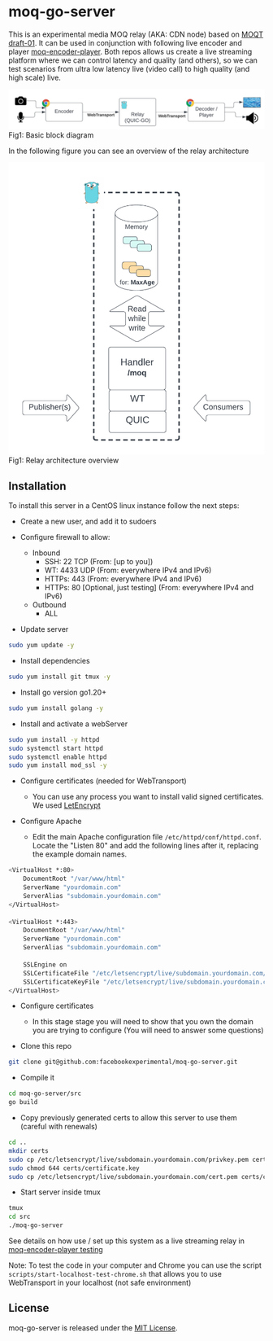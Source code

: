 # moq-go-server

This is an experimental media MOQ relay (AKA: CDN node) based on [MOQT draft-01](https://datatracker.ietf.org/doc/draft-ietf-moq-transport/). It can be used in conjunction with following live encoder and player [moq-encoder-player](https://github.com/facebookexperimental/moq-encoder-player). Both repos allows us create a live streaming platform where we can control latency and quality (and others), so we can test scenarios from ultra low latency live (video call) to high quality (and high scale) live.

![Basic block diagram](./pics/basic-block-diagram.png)
Fig1: Basic block diagram

In the following figure you can see an overview of the relay architecture

![Relay architecture overview](./pics/relay-details.png)
Fig1: Relay architecture overview

## Installation

To install this server in a CentOS linux instance follow the next steps:

- Create a new user, and add it to sudoers

- Configure firewall to allow:
  - Inbound
    - SSH: 22 TCP (From: [up to you])
    - WT: 4433 UDP (From: everywhere IPv4 and IPv6)
    - HTTPs: 443 (From: everywhere IPv4 and IPv6)
    - HTTPs: 80 [Optional, just testing] (From: everywhere IPv4 and IPv6)
  - Outbound
    - ALL

- Update server

```bash
sudo yum update -y
```

- Install dependencies

```bash
sudo yum install git tmux -y
```

- Install go version go1.20+

```bash
sudo yum install golang -y
```

- Install and activate a webServer

```bash
sudo yum install -y httpd
sudo systemctl start httpd
sudo systemctl enable httpd
sudo yum install mod_ssl -y
```

- Configure certificates (needed for WebTransport)
  - You can use any process you want to install valid signed certificates. We used [LetEncrypt](https://certbot.eff.org/instructions?ws=apache&os=centosrhel8)

- Configure Apache
  - Edit the main Apache configuration file `/etc/httpd/conf/httpd.conf`. Locate the "Listen 80" and add the following lines after it, replacing the example domain names.

```bash
<VirtualHost *:80>
    DocumentRoot "/var/www/html"
    ServerName "yourdomain.com"
    ServerAlias "subdomain.yourdomain.com"
</VirtualHost>

<VirtualHost *:443>
    DocumentRoot "/var/www/html"
    ServerName "yourdomain.com"
    ServerAlias "subdomain.yourdomain.com"

    SSLEngine on
    SSLCertificateFile "/etc/letsencrypt/live/subdomain.yourdomain.com/fullchain.pem"
    SSLCertificateKeyFile "/etc/letsencrypt/live/subdomain.yourdomain.com/privkey.pem"
</VirtualHost>
```

- Configure certificates
  - In this stage stage you will need to show that you own the domain you are trying to configure (You will need to answer some questions)

- Clone this repo

```bash
git clone git@github.com:facebookexperimental/moq-go-server.git
```

- Compile it

```bash
cd moq-go-server/src
go build
```

- Copy previously generated certs to allow this server to use them (careful with renewals)

```bash
cd ..
mkdir certs
sudo cp /etc/letsencrypt/live/subdomain.yourdomain.com/privkey.pem certs/certificate.key
sudo chmod 644 certs/certificate.key
sudo cp /etc/letsencrypt/live/subdomain.yourdomain.com/cert.pem certs/certificate.pem
```

- Start server inside tmux

```bash
tmux
cd src
./moq-go-server
```

See details on how use / set up this system as a live streaming relay in [moq-encoder-player testing](https://github.com/facebookexperimental/moq-encoder-player?tab=readme-ov-file#testing)

Note: To test the code in your computer and Chrome you can use the script `scripts/start-localhost-test-chrome.sh` that allows you to use WebTransport in your localhost (not safe environment)

## License

moq-go-server is released under the [MIT License](https://github.com/facebookincubator/rush/blob/master/LICENSE).
